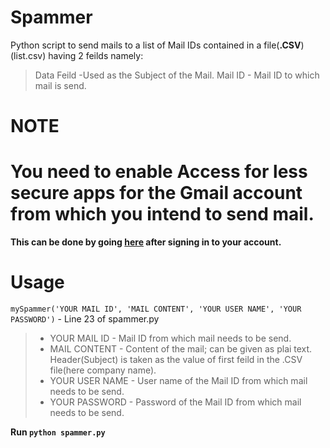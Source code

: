 # Spammer
Python script to send mails to a list of Mail IDs contained in a file(**.CSV**)(list.csv) having 2 feilds namely:
> Data Feild -Used as the Subject of the Mail.
> Mail ID - Mail ID to which mail is send.

# NOTE 
# You need to enable Access for less secure apps for the Gmail account from which you intend to send mail.
**This can be done by going [here](https://myaccount.google.com/lesssecureapps?pli=1) after signing in to your account.**

# Usage
`mySpammer('YOUR MAIL ID', 'MAIL CONTENT', 'YOUR USER NAME', 'YOUR PASSWORD')`  -   Line 23 of spammer.py

> - YOUR MAIL ID - Mail ID from which mail needs to be send.
> - MAIL CONTENT - Content of the mail; can be given as plai text. Header(Subject) is taken as the value of first feild in the .CSV file(here company name).
> - YOUR USER NAME - User name of the Mail ID from which mail needs to be send.
> - YOUR PASSWORD - Password of the Mail ID from which mail needs to be send.

**Run `python spammer.py`**
